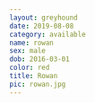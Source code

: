```yaml
---
layout: greyhound
date: 2019-08-08
category: available
name: rowan
sex: male
dob: 2016-03-01
color: red
title: Rowan
pic: rowan.jpg
---
```


